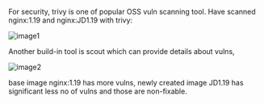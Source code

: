 For security, trivy is one of popular OSS vuln scanning tool. Have scanned nginx:1.19 and nginx:JD1.19 with trivy:

![image1](https://github.com/Jeet-14/CISION/assets/24683251/999d3ab8-4baa-400d-9304-6e8192d67207)


Another build-in tool is scout which can provide details about vulns, 

![image2](https://github.com/Jeet-14/CISION/assets/24683251/79607182-b7d8-407c-b364-dd14a2d7ea3f)

base image nginx:1.19 has more vulns, newly created image JD1.19 has significant less no of vulns and those are non-fixable.
